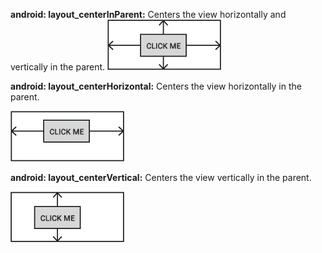 
**android: layout_centerInParent:**
Centers the view horizontally and vertically in the parent.
![](.guides/img/13center.png)

**android: layout_centerHorizontal:**
Centers the view horizontally in the parent.

![](.guides/img/14centerHorizontal.png)

**android: layout_centerVertical:**
Centers the view vertically in the parent.

![](.guides/img/15centerVert.png)